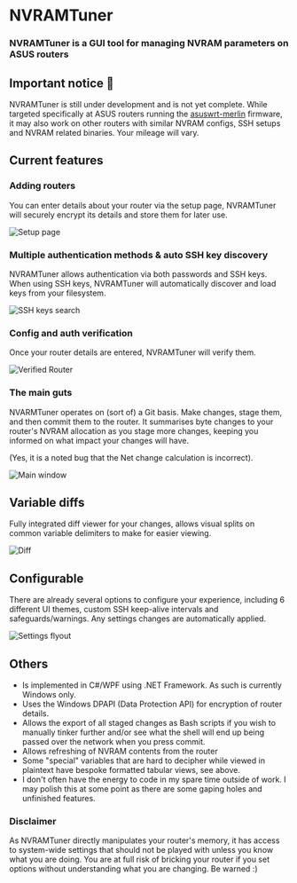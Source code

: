 # NVRAMTuner
### NVRAMTuner is a GUI tool for managing NVRAM parameters on ASUS routers

## Important notice 🚨
NVRAMTuner is still under development and is not yet complete.
While targeted specifically at ASUS routers running the [asuswrt-merlin](https://www.asuswrt-merlin.net/) firmware, it may also work on other routers with similar NVRAM configs, SSH setups and NVRAM related binaries. Your mileage will vary.

## Current features

### Adding routers
You can enter details about your router via the setup page, NVRAMTuner will securely encrypt its details and store them for later use.

![Setup page](https://github.com/Reeceeboii/NVRAMTuner/assets/42159320/8a9ca64e-c445-4434-a225-d6af3845f8ca)

### Multiple authentication methods & auto SSH key discovery
NVRAMTuner allows authentication via both passwords and SSH keys. When using SSH keys, NVRAMTuner will automatically discover and load keys from your filesystem.

![SSH keys search](https://github.com/Reeceeboii/NVRAMTuner/assets/42159320/77f4bcec-efa1-4eee-930c-4b4fe127dc3e)

### Config and auth verification
Once your router details are entered, NVRAMTuner will verify them.

![Verified Router](https://github.com/Reeceeboii/NVRAMTuner/assets/42159320/9381b39b-2434-4f0a-916c-9842214bb8b7)

### The main guts
NVARMTuner operates on (sort of) a Git basis. Make changes, stage them, and then commit them to the router. It summarises byte changes to your router's NVRAM allocation as you stage more changes, keeping you informed on what impact your changes will have.

(Yes, it is a noted bug that the Net change calculation is incorrect).

![Main window](https://github.com/Reeceeboii/NVRAMTuner/assets/42159320/a1e4d8ec-0936-4944-93db-3c6993cd3ac8)

## Variable diffs
Fully integrated diff viewer for your changes, allows visual splits on common variable delimiters to make for easier viewing.

![Diff](https://github.com/Reeceeboii/NVRAMTuner/assets/42159320/0c38e28e-9dc2-4a65-a443-ef79dbe1e17a)

## Configurable
There are already several options to configure your experience, including 6 different UI themes, custom SSH keep-alive intervals and safeguards/warnings. Any settings changes are automatically applied.

![Settings flyout](https://github.com/Reeceeboii/NVRAMTuner/assets/42159320/a631697b-a1aa-41b3-a087-ab77aa7424ee)


## Others
- Is implemented in C#/WPF using .NET Framework. As such is currently Windows only.
- Uses the Windows DPAPI (Data Protection API) for encryption of router details.
- Allows the export of all staged changes as Bash scripts if you wish to manually tinker further and/or see what the shell will end up being passed over the network when you press commit.
- Allows refreshing of NVRAM contents from the router
- Some "special" variables that are hard to decipher while viewed in plaintext have bespoke formatted tabular views, see above.
- I don't often have the energy to code in my spare time outside of work. I may polish this at some point as there are some gaping holes and unfinished features.

### Disclaimer
As NVRAMTuner directly manipulates your router's memory, it has access to system-wide settings that should not be played with unless you know what you are doing. You are at full risk of bricking your router if you set options without understanding what you are changing. Be warned :)
